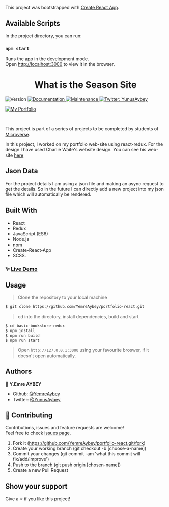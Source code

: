 This project was bootstrapped with [Create React App](https://github.com/facebook/create-react-app).

## Available Scripts

In the project directory, you can run:

### `npm start`

Runs the app in the development mode.<br />
Open [http://localhost:3000](http://localhost:3000) to view it in the browser.



<h1 align="center">What is the Season Site </h1>
<p>
  <img alt="Version" src="#" />
  <a href="https://github.com/YemreAybey/portfolio-react#readme" target="_blank">
    <img alt="Documentation" src="https://img.shields.io/badge/documentation-yes-brightgreen.svg" />
  </a>
  <a href="https://github.com/YemreAybey/portfolio-react/commit-activity" target="_blank">
    <img alt="Maintenance" src="https://img.shields.io/badge/Maintained%3F-yes-green.svg" />
  </a>
  <a href="https://twitter.com/YunusAybey" target="_blank">
    <img alt="Twitter: YunusAybey" src="https://img.shields.io/twitter/follow/YunusAybey.svg?style=social" />
  </a>
</p>
<p>
  <a href="https://res.cloudinary.com/yemreaybey/image/upload/v1578570412/Portfolio/Screenshot_2020-01-09_14-44-50_irwfs7.png" target="_blank">
    <img alt="My Portfolio" src="https://res.cloudinary.com/yemreaybey/image/upload/v1578570412/Portfolio/Screenshot_2020-01-09_14-44-50_irwfs7.png" />
  </a>
 </p>

<br>

This project is part of a series of projects to be completed by students of [Microverse](https://www.microverse.org/ 'The Global School for Remote Software Developers!').

In this project, I worked on my portfolio web-site using react-redux. For the design I have used Charlie Waite's website design. You can see his web-site [here](http://charliewaite.me/)

## Json Data

For the project details I am using a json file and making an async request to get the details. So in the future I can directly add a new project into my json file which will automatically be rendered.

## Built With

- React
- Redux
- JavaScript (ES6)
- Node.js
- npm
- Create-React-App
- SCSS.

### ✨ [Live Demo](https://emreaybey.com)

## Usage

> Clone the repository to your local machine

```sh
$ git clone https://github.com/YemreAybey/portfolio-react.git
```

> cd into the directory, install dependencies, build and start

```sh
$ cd basic-bookstore-redux
$ npm install
$ npm run build
$ npm run start
```

> Open `http://127.0.0.1:3000` using your favourite broswer, if it doesn't open automatically.

## Authors

👤 **Y.Emre AYBEY**

- Github: [@YemreAybey](https://github.com/YemreAybey)
- Twitter: [@YunusAybey](https://twitter.com/YunusAybey)

## 🤝 Contributing

Contributions, issues and feature requests are welcome!<br />Feel free to check [issues page](https://github.com/YemreAybey/portfolio-react/issues).

1. Fork it (https://github.com/YemreAybey/portfolio-react.git/fork)
2. Create your working branch (git checkout -b [choose-a-name])
3. Commit your changes (git commit -am 'what this commit will fix/add/improve')
4. Push to the branch (git push origin [chosen-name])
5. Create a new Pull Request

## Show your support

Give a ⭐️ if you like this project!


